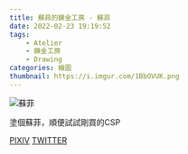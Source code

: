 ```yaml
---
title: 蘇菲的鍊金工房 - 蘇菲
date: 2022-02-23 19:19:52
tags:
    - Atelier
    - 鍊金工房
    - Drawing
categories: 繪圖
thumbnail: https://i.imgur.com/1BbOVUK.png
---
```

![蘇菲](https://i.imgur.com/1BbOVUK.png)

塗個蘇菲，順便試試剛買的CSP

[PIXIV](https://www.pixiv.net/artworks/86202713)
[TWITTER](https://twitter.com/cylin910021/status/1336707761539846146)
